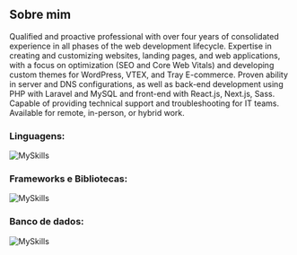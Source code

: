 ## Sobre mim

Qualified and proactive professional with over four years of consolidated experience in all phases of the web development lifecycle. Expertise in creating and customizing websites, landing pages, and web applications, with a focus on optimization (SEO and Core Web Vitals) and developing custom themes for WordPress, VTEX, and Tray E-commerce. Proven ability in server and DNS configurations, as well as back-end development using PHP with Laravel and MySQL and front-end with React.js, Next.js, Sass. Capable of providing technical support and troubleshooting for IT teams. Available for remote, in-person, or hybrid work.

### Linguagens:
 ![MySkills](https://skillicons.dev/icons?i=html,css,js,ts,php)

### Frameworks e Bibliotecas:
 ![MySkills](https://skillicons.dev/icons?i=react,nextjs,nodejs,angular,laravel,bootstrap,tailwind)

### Banco de dados:
 ![MySkills](https://skillicons.dev/icons?i=mysql,mongodb)
